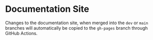 # Documentation Site

Changes to the documentation site, when merged into the `dev` or `main` branches will automatically be copied to the `gh-pages` branch through GitHub Actions.